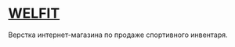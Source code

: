 # <a href="welfit.github.io" target="_blank">WELFIT</a>
Верстка интернет-магазина по продаже спортивного инвентаря.

